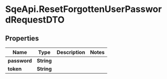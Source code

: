 # SqeApi.ResetForgottenUserPasswordRequestDTO

## Properties

Name | Type | Description | Notes
------------ | ------------- | ------------- | -------------
**password** | **String** |  | 
**token** | **String** |  | 


